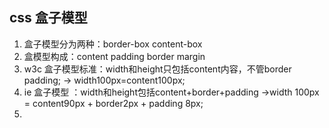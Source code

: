 ## css 盒子模型
1. 盒子模型分为两种：border-box content-box
2. 盒模型构成：content padding border margin
3. w3c 盒子模型标准：width和height只包括content内容，不管border padding; -> width100px=content100px;
4. ie 盒子模型 ：width和height包括content+border+padding   ->width 100px = content90px + border2px + padding 8px;
5. 